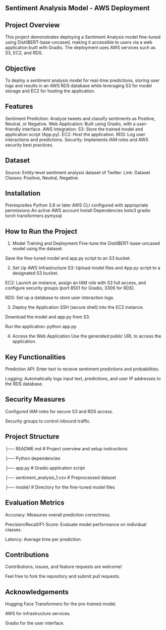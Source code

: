  ## Sentiment Analysis Model - AWS Deployment
## Project Overview
This project demonstrates deploying a Sentiment Analysis model fine-tuned using DistilBERT-base-uncased, making it accessible to users via a web application built with Gradio. The deployment uses AWS services such as S3, EC2, and RDS.

## Objective
To deploy a sentiment analysis model for real-time predictions, storing user logs and results in an AWS RDS database while leveraging S3 for model storage and EC2 for hosting the application.

## Features
Sentiment Prediction: Analyze tweets and classify sentiments as Positive, Neutral, or Negative.
Web Application: Built using Gradio, with a user-friendly interface.
AWS Integration:
S3: Store the trained model and application script (App.py).
EC2: Host the application.
RDS: Log user interactions and predictions.
Security: Implements IAM roles and AWS security best practices.
## Dataset
Source: Entity-level sentiment analysis dataset of Twitter.
Link: Dataset
Classes: Positive, Neutral, Negative.
## Installation
Prerequisites
Python 3.8 or later
AWS CLI configured with appropriate permissions
An active AWS account
Install Dependencies
boto3
gradio
torch
transformers
pymysql

## How to Run the Project
1. Model Training and Deployment
Fine-tune the DistilBERT-base-uncased model using the dataset.

Save the fine-tuned model and app.py script to an S3 bucket.

2. Set Up AWS Infrastructure
S3: Upload model files and App.py script to a designated S3 bucket.

EC2: Launch an instance, assign an IAM role with S3 full access, and configure security groups (port 8501 for Gradio, 3306 for RDS).

RDS: Set up a database to store user interaction logs.

3. Deploy the Application
SSH (secure shell) into the EC2 instance.

Download the model and app.py from S3.

Run the application:
python app.py 

4. Access the Web Application
Use the generated public URL to access the application.

## Key Functionalities
Prediction API: Enter text to receive sentiment predictions and probabilities.

Logging: Automatically logs input text, predictions, and user IP addresses to the RDS database.

## Security Measures
Configured IAM roles for secure S3 and RDS access.

Security groups to control inbound traffic.

## Project Structure
├── README.md # Project overview and setup instructions

├──  Python dependencies

├── app.py # Gradio application script

├── sentiment_analysis_1.csv # Preprocessed dataset

├── model/ # Directory for the fine-tuned model files

## Evaluation Metrics
Accuracy: Measures overall prediction correctness.

Precision/Recall/F1-Score: Evaluate model performance on individual classes.

Latency: Average time per prediction.

## Contributions
Contributions, issues, and feature requests are welcome!

Feel free to fork the repository and submit pull requests.

## Acknowledgements
Hugging Face Transformers for the pre-trained model.

AWS for infrastructure services.

Gradio for the user interface.
